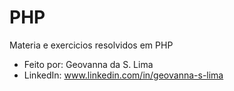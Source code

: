 # PHP
Materia e exercicios resolvidos em PHP
* Feito por: Geovanna da S. Lima
* LinkedIn: www.linkedin.com/in/geovanna-s-lima
 
